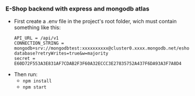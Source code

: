 ### **E-Shop backend with express and mongodb atlas**

- First create a .env file in the project's root folder, wich must contain something like this:
   ```properties
   API_URL = /api/v1
   CONNECTION_STRING = mongodb+srv://mongodbtest:xxxxxxxxxx@cluster0.xxxx.mongodb.net/eshop-database?retryWrites=true&w=majority
   secret = E60D72F553A3E831AF7CDAB2F3F60A32ECCC3E27835752A437F6DA93A3F7A8D4
   ```
- Then run:
   + `npm install`
   + `npm start`

